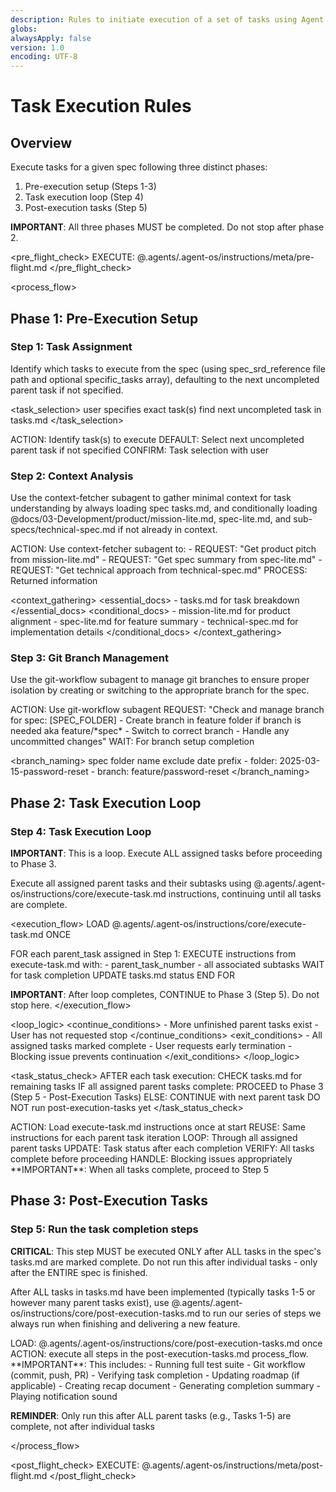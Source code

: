 ```yaml
---
description: Rules to initiate execution of a set of tasks using Agent OS
globs:
alwaysApply: false
version: 1.0
encoding: UTF-8
---
```


# Task Execution Rules

## Overview

Execute tasks for a given spec following three distinct phases:
1. Pre-execution setup (Steps 1-3)
2. Task execution loop (Step 4)
3. Post-execution tasks (Step 5)

**IMPORTANT**: All three phases MUST be completed. Do not stop after phase 2.

<pre_flight_check>
  EXECUTE: @.agents/.agent-os/instructions/meta/pre-flight.md
</pre_flight_check>

<process_flow>

## Phase 1: Pre-Execution Setup

<step number="1" name="task_assignment">

### Step 1: Task Assignment

Identify which tasks to execute from the spec (using spec_srd_reference file path and optional specific_tasks array), defaulting to the next uncompleted parent task if not specified.

<task_selection>
  <explicit>user specifies exact task(s)</explicit>
  <implicit>find next uncompleted task in tasks.md</implicit>
</task_selection>

<instructions>
  ACTION: Identify task(s) to execute
  DEFAULT: Select next uncompleted parent task if not specified
  CONFIRM: Task selection with user
</instructions>

</step>

<step number="2" subagent="context-fetcher" name="context_analysis">

### Step 2: Context Analysis

Use the context-fetcher subagent to gather minimal context for task understanding by always loading spec tasks.md, and conditionally loading @docs/03-Development/product/mission-lite.md, spec-lite.md, and sub-specs/technical-spec.md if not already in context.

<instructions>
  ACTION: Use context-fetcher subagent to:
    - REQUEST: "Get product pitch from mission-lite.md"
    - REQUEST: "Get spec summary from spec-lite.md"
    - REQUEST: "Get technical approach from technical-spec.md"
  PROCESS: Returned information
</instructions>


<context_gathering>
  <essential_docs>
    - tasks.md for task breakdown
  </essential_docs>
  <conditional_docs>
    - mission-lite.md for product alignment
    - spec-lite.md for feature summary
    - technical-spec.md for implementation details
  </conditional_docs>
</context_gathering>

</step>

<step number="3" subagent="git-workflow" name="git_branch_management">

### Step 3: Git Branch Management

Use the git-workflow subagent to manage git branches to ensure proper isolation by creating or switching to the appropriate branch for the spec.

<instructions>
  ACTION: Use git-workflow subagent
  REQUEST: "Check and manage branch for spec: [SPEC_FOLDER]
            - Create branch in feature folder if branch is needed aka feature/*spec*
            - Switch to correct branch
            - Handle any uncommitted changes"
  WAIT: For branch setup completion
</instructions>

<branch_naming>
  <source>spec folder name</source>
  <format>exclude date prefix</format>
  <example>
    - folder: 2025-03-15-password-reset
    - branch: feature/password-reset
  </example>
</branch_naming>

</step>

## Phase 2: Task Execution Loop

<step number="4" name="task_execution_loop">

### Step 4: Task Execution Loop

**IMPORTANT**: This is a loop. Execute ALL assigned tasks before proceeding to Phase 3.

Execute all assigned parent tasks and their subtasks using @.agents/.agent-os/instructions/core/execute-task.md instructions, continuing until all tasks are complete.

<execution_flow>
  LOAD @.agents/.agent-os/instructions/core/execute-task.md ONCE

  FOR each parent_task assigned in Step 1:
    EXECUTE instructions from execute-task.md with:
      - parent_task_number
      - all associated subtasks
    WAIT for task completion
    UPDATE tasks.md status
  END FOR

  **IMPORTANT**: After loop completes, CONTINUE to Phase 3 (Step 5). Do not stop here.
</execution_flow>

<loop_logic>
  <continue_conditions>
    - More unfinished parent tasks exist
    - User has not requested stop
  </continue_conditions>
  <exit_conditions>
    - All assigned tasks marked complete
    - User requests early termination
    - Blocking issue prevents continuation
  </exit_conditions>
</loop_logic>

<task_status_check>
  AFTER each task execution:
    CHECK tasks.md for remaining tasks
    IF all assigned parent tasks complete:
      PROCEED to Phase 3 (Step 5 - Post-Execution Tasks)
    ELSE:
      CONTINUE with next parent task
      DO NOT run post-execution-tasks yet
</task_status_check>

<instructions>
  ACTION: Load execute-task.md instructions once at start
  REUSE: Same instructions for each parent task iteration
  LOOP: Through all assigned parent tasks
  UPDATE: Task status after each completion
  VERIFY: All tasks complete before proceeding
  HANDLE: Blocking issues appropriately
  **IMPORTANT**: When all tasks complete, proceed to Step 5
</instructions>

</step>

## Phase 3: Post-Execution Tasks

<step number="5" name="post_execution_tasks">

### Step 5: Run the task completion steps

**CRITICAL**: This step MUST be executed ONLY after ALL tasks in the spec's tasks.md are marked complete. Do not run this after individual tasks - only after the ENTIRE spec is finished.

After ALL tasks in tasks.md have been implemented (typically tasks 1-5 or however many parent tasks exist), use @.agents/.agent-os/instructions/core/post-execution-tasks.md to run our series of steps we always run when finishing and delivering a new feature.

<instructions>
  LOAD: @.agents/.agent-os/instructions/core/post-execution-tasks.md once
  ACTION: execute all steps in the post-execution-tasks.md process_flow.
  **IMPORTANT**: This includes:
    - Running full test suite
    - Git workflow (commit, push, PR)
    - Verifying task completion
    - Updating roadmap (if applicable)
    - Creating recap document
    - Generating completion summary
    - Playing notification sound
  
  **REMINDER**: Only run this after ALL parent tasks (e.g., Tasks 1-5) are complete, not after individual tasks
</instructions>

</step>

</process_flow>

<post_flight_check>
  EXECUTE: @.agents/.agent-os/instructions/meta/post-flight.md
</post_flight_check>
